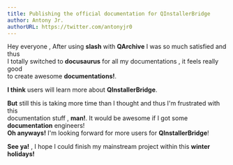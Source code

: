 ```yaml
---
title: Publishing the official documentation for QInstallerBridge
author: Antony Jr.
authorURL: https://twitter.com/antonyjr0
---
```


Hey everyone , After using **slash** with **QArchive** I was so much satisfied and thus   
I totally switched to **docusaurus** for all my documentations , it feels really good   
to create awesome **documentations!**.   

**I think** users will learn more about **QInstallerBridge**.

**But** still this is taking more time than I thought and thus I'm frustrated with this   
documentation stuff , **man!**. It would be awesome if I got some **documentation** engineers!   
**Oh anyways!** I'm looking forward for more users for **QInstallerBridge**!

**See ya!** , I hope I could finish my mainstream project within this **winter holidays!**

